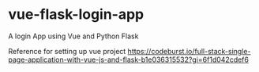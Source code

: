 # vue-flask-login-app

A login App using Vue and Python Flask

Reference for setting up vue project
https://codeburst.io/full-stack-single-page-application-with-vue-js-and-flask-b1e036315532?gi=6f1d042cdef6
